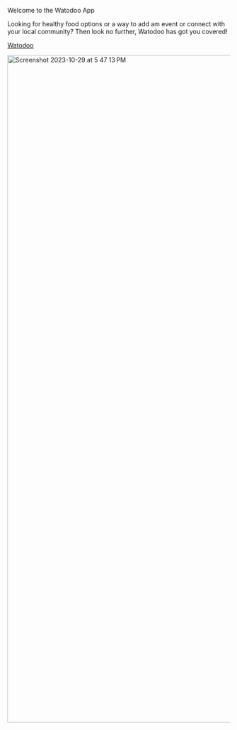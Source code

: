 Welcome to the Watodoo App

Looking for healthy food options or a way to add am event or connect with your local community? Then look no further, Watodoo has got you covered!

[Watodoo](https://watodoo.adaptable.app/auth/login)

<img width="1505" alt="Screenshot 2023-10-29 at 5 47 13 PM" src="https://github.com/EvoAnt/Watodoo-App/assets/128668863/75b703d6-0749-4661-a3e3-d509560d86df">
